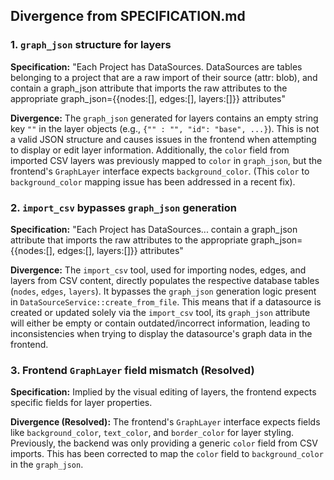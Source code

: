 ## Divergence from SPECIFICATION.md

### 1. `graph_json` structure for layers

**Specification:** "Each Project has DataSources. DataSources are tables belonging to a project that are a raw import of their source (attr: blob), and contain a graph_json attribute that imports the raw attributes to the appropriate graph_json={{nodes:[], edges:[], layers:[]}} attributes"

**Divergence:** The `graph_json` generated for layers contains an empty string key `""` in the layer objects (e.g., `{"" : "", "id": "base", ...}`). This is not a valid JSON structure and causes issues in the frontend when attempting to display or edit layer information. Additionally, the `color` field from imported CSV layers was previously mapped to `color` in `graph_json`, but the frontend's `GraphLayer` interface expects `background_color`. (This `color` to `background_color` mapping issue has been addressed in a recent fix).

### 2. `import_csv` bypasses `graph_json` generation

**Specification:** "Each Project has DataSources... contain a graph_json attribute that imports the raw attributes to the appropriate graph_json={{nodes:[], edges:[], layers:[]}} attributes"

**Divergence:** The `import_csv` tool, used for importing nodes, edges, and layers from CSV content, directly populates the respective database tables (`nodes`, `edges`, `layers`). It bypasses the `graph_json` generation logic present in `DataSourceService::create_from_file`. This means that if a datasource is created or updated solely via the `import_csv` tool, its `graph_json` attribute will either be empty or contain outdated/incorrect information, leading to inconsistencies when trying to display the datasource's graph data in the frontend.

### 3. Frontend `GraphLayer` field mismatch (Resolved)

**Specification:** Implied by the visual editing of layers, the frontend expects specific fields for layer properties.

**Divergence (Resolved):** The frontend's `GraphLayer` interface expects fields like `background_color`, `text_color`, and `border_color` for layer styling. Previously, the backend was only providing a generic `color` field from CSV imports. This has been corrected to map the `color` field to `background_color` in the `graph_json`.